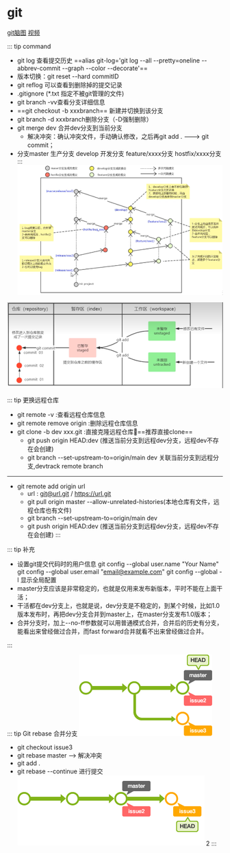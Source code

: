 # git


[git脑图](https://naotu.baidu.com/file/a7dcc552a46c8912e20d991d1249ad85)
[视频](https://www.bilibili.com/video/BV1MU4y1Y7h5?p=11&vd_source=327b91fe5f132d5f43cffb262b7cc19d)


::: tip command
- git log 查看提交历史 ==alias git-log='git log --all --pretty=oneline --abbrev-commit --graph --color --decorate'==
- 版本切换：git reset --hard commitID
- git reflog 可以查看到删除掉的提交记录
- .gitignore (*.txt 指定不被git管理的文件)
- git branch -vv查看分支详细信息
- ==git checkout -b xxxbranch== 新建并切换到该分支
- git branch -d xxxbranch删除分支（-D强制删除）
- git merge dev 合并dev分支到当前分支
    - 解决冲突：确认冲突文件，手动确认修改，之后再git add . ---> git commit；
- 分支master 生产分支  develop 开发分支  feature/xxxx分支 hostfix/xxxx分支
:::
![Img](./FILES/git.md/img-20220816000241.png)

![Img](./FILES/git.md/img-20220815233421.png)


::: tip 更换远程仓库
- git remote -v :查看远程仓库信息
- git remote remove origin :删除远程仓库信息
- git clone -b dev xxx.git :直接克隆远程仓库👻==推荐直接clone==
    - git push origin HEAD:dev (推送当前分支到远程dev分支，远程dev不存在会创建)
    - git branch --set-upstream-to=origin/main  dev 关联当前分支到远程分支,devtrack remote branch
-----
- git remote add  origin  url
    - url : git@url.git  / https://url.git
    - git pull origin master --allow-unrelated-histories(本地仓库有文件，远程仓库也有文件)   
    - git branch --set-upstream-to=origin/main  dev
    - git push origin HEAD:dev (推送当前分支到远程dev分支，远程dev不存在会创建) 
:::

::: tip 补充
- 设置git提交代码时的用户信息
git config --global user.name "Your Name"
git config --global user.email "email@example.com"
git config --global -l 显示全局配置
-  master分支应该是非常稳定的，也就是仅用来发布新版本，平时不能在上面干活；
- 干活都在dev分支上，也就是说，dev分支是不稳定的，到某个时候，比如1.0版本发布时，再把dev分支合并到master上，在master分支发布1.0版本；
- 合并分支时，加上--no-ff参数就可以用普通模式合并，合并后的历史有分支，能看出来曾经做过合并，而fast forward合并就看不出来曾经做过合并。

:::

::: tip 
Git rebase 合并分支
 ![Img](./FILES/git.md/img-20220824221502.png)
- git checkout issue3 
- git rebase master --> 解决冲突
- git add .
- git rebase --continue 进行提交
![Img](./FILES/git.md/img-20220824221907.png)
2
:::


